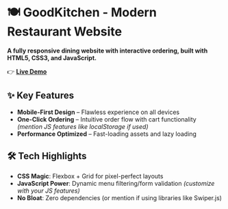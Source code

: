 # 🍽️ GoodKitchen - Modern Restaurant Website  
**A fully responsive dining website with interactive ordering, built with HTML5, CSS3, and JavaScript.**  

👉 **[Live Demo]( https://abdulsalam626.github.io/Restaurant_Website/)** 



## ✨ Key Features  
- **Mobile-First Design** – Flawless experience on all devices  
- **One-Click Ordering** – Intuitive order flow with cart functionality *(mention JS features like localStorage if used)*  
- **Performance Optimized** – Fast-loading assets and lazy loading  

 

## 🛠️ Tech Highlights  
- **CSS Magic**: Flexbox + Grid for pixel-perfect layouts  
- **JavaScript Power**: Dynamic menu filtering/form validation *(customize with your JS features)*  
- **No Bloat**: Zero dependencies (or mention if using libraries like Swiper.js)  
